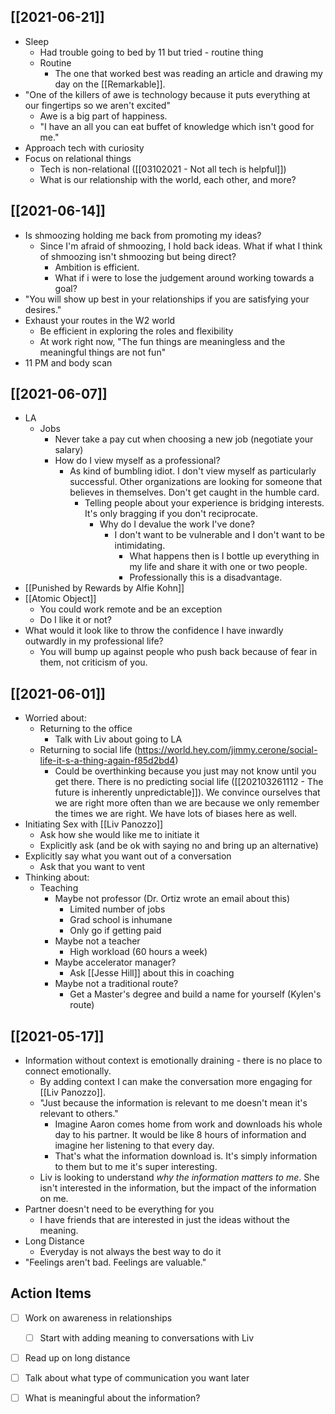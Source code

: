 ## [[2021-06-21]]
- Sleep
	- Had trouble going to bed by 11 but tried - routine thing
	- Routine
		- The one that worked best was reading an article and drawing my day on the [[Remarkable]]. 
- "One of the killers of awe is technology because it puts everything at our fingertips so we aren't excited"
	- Awe is a big part of happiness. 
	- "I have an all you can eat buffet of knowledge which isn't good for me."
- Approach tech with curiosity
- Focus on relational things
	- Tech is non-relational ([[03102021 - Not all tech is helpful]])
	- What is our relationship with the world, each other, and more? 

## [[2021-06-14]]
- Is shmoozing holding me back from promoting my ideas?
	- Since I'm afraid of shmoozing, I hold back ideas. What if what I think of shmoozing isn't shmoozing but being direct?
		- Ambition is efficient. 
		- What if i were to lose the judgement around working towards a goal?
- "You will show up best in your relationships if you are satisfying your desires."
- Exhaust your routes in the W2 world
	- Be efficient in exploring the roles and flexibility 
	- At work right now, "The fun things are meaningless and the meaningful things are not fun"
- 11 PM and body scan

## [[2021-06-07]]

- LA
	- Jobs
		- Never take a pay cut when choosing a new job (negotiate your salary)
		- How do I view myself as a professional? 
			- As kind of bumbling idiot. I don't view myself as particularly successful. Other organizations are looking for someone that believes in themselves. Don't get caught in the humble card. 
				- Telling people about your experience is bridging interests. It's only bragging if you don't reciprocate. 
					- Why do I devalue the work I've done? 
						- I don't want to be vulnerable and I don't want to be intimidating. 
							- What happens then is I bottle up everything in my life and share it with one or two people. 
							- Professionally this is a disadvantage. 
- [[Punished by Rewards by Alfie Kohn]]
- [[Atomic Object]]
	- You could work remote and be an exception
	- Do I like it or not?
- What would it look like to throw the confidence I have inwardly outwardly in my professional life?
	- You will bump up against people who push back because of fear in them, not criticism of you. 

## [[2021-06-01]]
- Worried about:
	- Returning to the office
		- Talk with Liv about going to LA
	- Returning to social life (https://world.hey.com/jimmy.cerone/social-life-it-s-a-thing-again-f85d2bd4)
		- Could be overthinking because you just may not know until you get there. There is no predicting social life ([[202103261112 - The future is inherently unpredictable]]). We convince ourselves that we are right more often than we are because we only remember the times we are right. We have lots of biases here as well. 
- Initiating Sex with [[Liv Panozzo]]
	- Ask how she would like me to initiate it
	- Explicitly ask (and be ok with saying no and bring up an alternative)
- Explicitly say what you want out of a conversation
	- Ask that you want to vent
- Thinking about:
	- Teaching
		- Maybe not professor (Dr. Ortiz wrote an email about this)
			- Limited number of jobs
			- Grad school is inhumane
			- Only go if getting paid
		- Maybe not a teacher
			- High workload (60 hours a week)
		- Maybe accelerator manager? 
			- Ask [[Jesse Hill]] about this in coaching
		- Maybe not a traditional route?
			- Get a Master's degree and build a name for yourself (Kylen's route)

## [[2021-05-17]]
- Information without context is emotionally draining - there is no place to connect emotionally. 
	- By adding context I can make the conversation more engaging for [[Liv Panozzo]]. 
	- "Just because the information is relevant to me doesn't mean it's relevant to others."
		- Imagine Aaron comes home from work and downloads his whole day to his partner. It would be like 8 hours of information and imagine her listening to that every day. 
		- That's what the information download is. It's simply information to them but to me it's super interesting. 
	- Liv is looking to understand *why the information matters to me*. She isn't interested in the information, but the impact of the information on me. 
- Partner doesn't need to be everything for you
	- I have friends that are interested in just the ideas without the meaning. 
- Long Distance
	- Everyday is not always the best way to do it
- "Feelings aren't bad. Feelings are valuable."


## Action Items
- [ ] Work on awareness in relationships
	- [ ] Start with adding meaning to conversations with Liv
- [ ] Read up on long distance
- [ ] Talk about what type of communication you want later
- [ ] What is meaningful about the information? 

